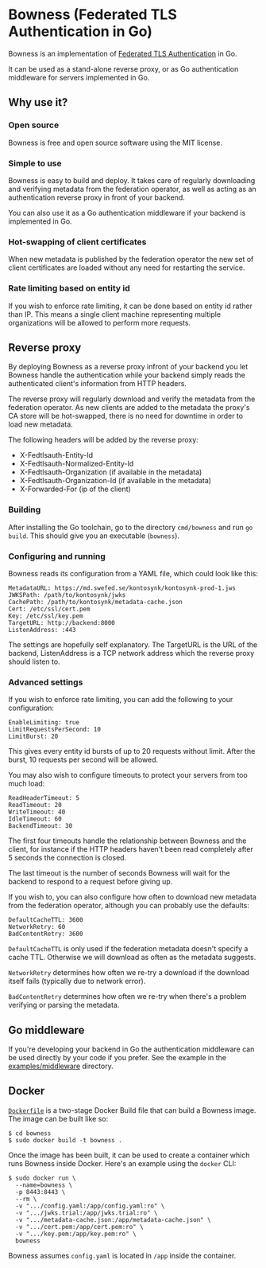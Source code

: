 # Bowness (Federated TLS Authentication in Go)

Bowness is an implementation of 
[Federated TLS Authentication](https://github.com/dotse/tls-fed-auth) in Go.

It can be used as a stand-alone reverse proxy, or as Go authentication 
middleware for servers implemented in Go.

## Why use it?

### Open source
Bowness is free and open source software using the MIT license.

### Simple to use
Bowness is easy to build and deploy. It takes care of regularly downloading
and verifying metadata from the federation operator, as well as acting
as an authentication reverse proxy in front of your backend.

You can also use it as a Go authentication middleware if your backend
is implemented in Go.

### Hot-swapping of client certificates
When new metadata is published by the federation operator the new set of
client certificates are loaded without any need for restarting the 
service.

### Rate limiting based on entity id
If you wish to enforce rate limiting, it can be done based on entity id
rather than IP. This means a single client machine representing multiple 
organizations will be allowed to perform more requests.

## Reverse proxy
By deploying Bowness as a reverse proxy infront of your backend you let
Bowness handle the authentication while your backend simply reads the
authenticated client's information from HTTP headers.

The reverse proxy will regularly download and verify the metadata from
the federation operator. As new clients are added to the metadata the
proxy's CA store will be hot-swapped, there is no need for downtime
in order to load new metadata.

The following headers will be added by the reverse proxy:

 * X-Fedtlsauth-Entity-Id
 * X-Fedtlsauth-Normalized-Entity-Id
 * X-Fedtlsauth-Organization (if available in the metadata)
 * X-Fedtlsauth-Organization-Id (if available in the metadata)
 * X-Forwarded-For (ip of the client)

### Building
After installing the Go toolchain, go to the directory `cmd/bowness` and
run `go build`. This should give you an executable (`bowness`).

### Configuring and running
Bowness reads its configuration from a YAML file, which could look like this:

```
MetadataURL: https://md.swefed.se/kontosynk/kontosynk-prod-1.jws
JWKSPath: /path/to/kontosynk/jwks
CachePath: /path/to/kontosynk/metadata-cache.json
Cert: /etc/ssl/cert.pem
Key: /etc/ssl/key.pem
TargetURL: http://backend:8000
ListenAddress: :443
```

The settings are hopefully self explanatory. The TargetURL is the URL of the
backend, ListenAddress is a TCP network address which the reverse proxy should
listen to.

### Advanced settings
If you wish to enforce rate limiting, you can add the following to your configuration:

```
EnableLimiting: true
LimitRequestsPerSecond: 10
LimitBurst: 20
```
This gives every entity id bursts of up to 20 requests without limit. After the burst, 10 
requests per second will be allowed.

You may also wish to configure timeouts to protect your servers from too much load:

```
ReadHeaderTimeout: 5
ReadTimeout: 20
WriteTimeout: 40
IdleTimeout: 60
BackendTimeout: 30
```
The first four timeouts handle the relationship between Bowness and the client,
for instance if the HTTP headers haven't been read completely after 5 seconds the 
connection is closed.

The last timeout is the number of seconds Bowness will wait for the backend to
respond to a request before giving up.

If you wish to, you can also configure how often to download new metadata
from the federation operator, although you can probably use the defaults:

```
DefaultCacheTTL: 3600
NetworkRetry: 60
BadContentRetry: 3600
```

`DefaultCacheTTL` is only used if the federation metadata doesn't specify a
cache TTL. Otherwise we will download as often as the metadata suggests.

`NetworkRetry` determines how often we re-try a download if the download itself
fails (typically due to network error).

`BadContentRetry` determines how often we re-try when there's a problem
verifying or parsing the metadata.

## Go middleware
If you're developing your backend in Go the authentication middleware
can be used directly by your code if you prefer. See the example
in the [examples/middleware](examples/middleware) directory.

## Docker
[`Dockerfile`](Dockerfile) is a two-stage Docker Build file that can build a
Bowness image. The image can be built like so:

```
$ cd bowness
$ sudo docker build -t bowness .
```

Once the image has been built, it can be used to create a container which runs
Bowness inside Docker. Here's an example using the `docker` CLI:

```
$ sudo docker run \
  --name=bowness \
  -p 8443:8443 \
  --rm \
  -v ".../config.yaml:/app/config.yaml:ro" \
  -v ".../jwks.trial:/app/jwks.trial:ro" \
  -v ".../metadata-cache.json:/app/metadata-cache.json" \
  -v ".../cert.pem:/app/cert.pem:ro" \
  -v ".../key.pem:/app/key.pem:ro" \
  bowness
```

Bowness assumes `config.yaml` is located in `/app` inside the container.
